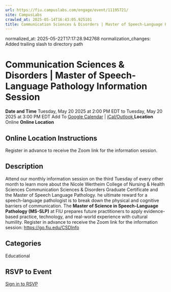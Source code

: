 ```yaml
---
url: https://fiu.campuslabs.com/engage/event/11195721/
site: CampusLabs
crawled_at: 2025-05-14T16:43:05.925101
title: Communication Sciences & Disorders | Master of Speech-Language Pathology Information Session - Panther Connect
---
```

normalized_at: 2025-05-22T17:17:28.942768
normalization_changes: Added trailing slash to directory path

# Communication Sciences & Disorders | Master of Speech-Language Pathology Information Session
**Date and Time**
Tuesday, May 20 2025 at 2:00 PM EDT  to 
Tuesday, May 20 2025 at 3:00 PM EDT
Add To [Google Calendar](https://fiu.campuslabs.com/engage/event/11195721/googlepublish) | [iCal/Outlook ](https://fiu.campuslabs.com/engage/event/11195721.ics)
**Location**
Online
**Online Location**
## Online Location Instructions
Register in advance to receive the Zoom link for the information session.
## Description
Attend our monthly information session on the third Tuesday of every other month to learn more about the Nicole Wertheim College of Nursing & Health Sciences Communication Sciences & Disorders Graduate Certificate and the Master of Speech Language Pathology. 
he ultimate reward for a speech-language pathologist is to break down the physical and cognitive barriers of communication.
The **Master of Science in Speech-Language Pathology (MS-SLP)** at FIU prepares future practitioners to apply evidence-based practice, technology, and real-world experience with cultural humility.
Register in advance to receive the Zoom link for the information session: https://go.fiu.edu/CSDInfo
## Categories
Educational
## RSVP to Event
[Sign in to RSVP](https://fiu.campuslabs.com/engage/account/login?returnUrl=/engage/event/11195721)
